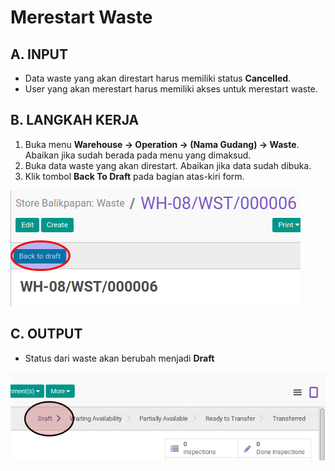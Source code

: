 # Merestart Waste

## A. INPUT

* Data waste yang akan direstart harus memiliki status **Cancelled**.
* User yang akan merestart harus memiliki akses untuk merestart waste.

## B. LANGKAH KERJA

1. Buka menu **Warehouse -> Operation -> (Nama Gudang) -> Waste**. Abaikan jika sudah berada
pada menu yang dimaksud.
2. Buka data waste yang akan direstart. Abaikan jika data sudah dibuka.
3. Klik tombol **Back To Draft** pada bagian atas-kiri form.

![](../../img/waste/tombol-restart.png)

## C. OUTPUT

* Status dari waste akan berubah menjadi **Draft**

![](../../img/waste/status-draft.png)
